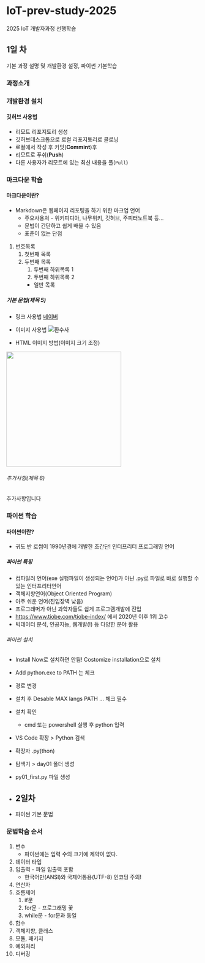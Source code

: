 # IoT-prev-study-2025
2025 IoT 개발자과정 선행학습

## 1일 차 
기본 과정 설명 및 개발환경 설정, 파이썬 기본학습

### 과정소개

### 개발환경 설치

#### 깃허브 사용법
- 리모트 리포지토리 생성
- 깃허브데스크톱으로 로컬 리포지토리로 클로닝
- 로컬에서 작성 후 커밋(**Commint**)후
- 리모트로 푸쉬(**Push**)
- 다른 사용자가 리모트에 있는 최신 내용을 풀(`Pull`)

### 마크다운 학습

#### 마크다운이란?
- Markdown은 웹페이지 리포팅을 하기 위한 마크업 언어
    - 주요사용처 - 위키피디아, 나무위키, 깃허브, 주피터노트북 등...
    - 문법이 간단하고 쉽게 배울 수 있음
    - 표준이 없는 단점

1. 번호목록
    1. 첫번째 목록
    2. 두번째 목록
        1. 두번째 하위목록 1
        2. 두번째 하위목록 2
        - 일반 목록


##### 기본 문법(제목 5)
- 링크 사용법
[네이버](https://www.naver.com)

- 이미지 사용법
![환수사](https://ssl.pstatic.net/melona/libs/1522/1522020/aa5b48b7e7f7e1e6d44c_20250109174152630.jpg)

- HTML 이미지 방법(이미지 크기 조정)
<img src="https://ssl.pstatic.net/melona/libs/1522/1522020/aa5b48b7e7f7e1e6d44c_20250109174152630.jpg" width="300">

###### 추가사항(제목 6)
추가사항입니다

### 파이썬 학습

#### 파이썬이란?
- 귀도 반 로썸이 1990년경에 개발한 초간단! 인터프리터 프로그래밍 언어

##### 파이썬 특징
- 컴파일러 언어(exe 실행파일이 생성되는 언어)가 아닌  .py로 파일로 바로 실행할 수 있는 인터프리터언어
- 객체지향언어(Object Oriented Program)
- 아주 쉬운 언어(진입장벽 낮음)
- 프로그래머가 아닌 과학자들도 쉽게 프로그램개발에 진입
- https://www.tiobe.com/tiobe-index/ 에서 2020년 이후 1위 고수
- 빅데이터 분석, 인공지능, 웹개발(!) 등 다양한 분야 활용

###### 파이썬 설치
- Install Now로 설치하면 안됨! Costomize installation으로 설치
- Add python.exe to PATH 는 체크
- 경로 변경
- 설치 후 Desable MAX langs PATH ... 체크 필수
- 설치 확인
    - cmd 또는 powershell 실행 후 python 입력

- VS Code 확장 > Python 검색
- 확장자 .py(thon)
- 탐색기 > day01 폴더 생성
- py01_first.py 파일 생성

- ## 2일차
- 파이썬 기본 문법

### 문법학습 순서
1. 변수
    - 파이썬에는 입력 수의 크기에 제약이 없다.
2. 데이터 타입
3. 입출력 - 파일 입출력 포함
    - 한국어만(ANSI)와 국제어통용(UTF-8) 인코딩 주의!
4. 연산자
5. 흐름제어
    1. if문
    2. for문 - 프로그래밍 꽃
    3. while문 - for문과 동일
6. 함수
7. 객체지향, 클래스
8. 모듈, 패키지
9. 예외처리
10. 디버깅

